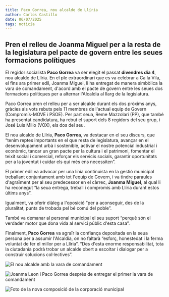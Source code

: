 ```yaml
---
title: Paco Gorrea, nou alcalde de Llíria
author: Carlos Castillo
date: 06/07/2025
tags: noticia
---
```


## Pren el relleu de Joanma Miguel per a la resta de la legislatura pel pacte de govern entre les seues formacions polítiques


El regidor socialista **Paco Gorrea** va ser elegit el passat **divendres dia 4**, nou alcalde de Llíria. En el ple extraordinari que es va celebrar a Ca la Vila, el fins ara primer edil, Joanma Miguel, li ha entregat de manera simbòlica la vara de comandament, d'acord amb el pacte de govern entre les seues dos formacions polítiques per a alternar l'Alcaldia al llarg de la legislatura.

Paco Gorrea pren el relleu per a ser alcalde durant els dos pròxims anys, gràcies als vots rebuts pels 11 membres de l'actual equip de Govern (Compromís-MOVE i PSOE). Per part seua, Reme Mazzolari (PP), que també ha presentat candidatura, ha rebut el suport dels 8 regidors del seu grup, i José Luis Milio (VOX), els dos del seu.

El nou alcalde de Llíria, **Paco Gorrea**, va destacar en el seu discurs, que “tenim reptes importants en el que resta de legislatura, avançar en el desenvolupament urbà i sostenible, activar el nostre potencial industrial i econòmic, tancar un gran pacte per la cultura i el patrimoni, fomentar el teixit social i comercial, reforçar els servicis socials, garantir oportunitats per a la joventut i cuidar els qui més ens necessiten”.

El primer edil va advocar per una línia continuista en la gestió municipal treballant conjuntament amb tot l'equip de Govern, i va tindre paraules d'agraïment per al seu predecessor en el càrrec, **Joanma Miguel**, al qual li ha reconegut “la seua entrega, treball i compromís amb Llíria durant estos últims anys”.

Igualment, va oferir diàleg a l'oposició “per a aconseguir, des de la pluralitat, punts de trobada pel bé comú del poble”.

També va demanar al personal municipal el seu suport “perquè són el verdader motor que dona vida al servici públic d'esta casa”.

Finalment, **Paco Gorrea** va agraïr  la confiança depositada en la seua persona per a assumir l'Alcaldia, on no faltarà “esforç, honestedat i la ferma voluntat de fer el millor per a Llíria”. “Des d'esta enorme responsabilitat, tota la ciutadania podrà trobar un alcalde obert a escoltar i dialogar per a construir solucions col·lectives”.



![ El nou alcalde amb la vara de comandament ](/assets/continguts/recursos/20250706-01elecciónPacoGorreaalcalde.jpg "El nou alcalde amb la vara de comandament")

![ Joanma Leon i Paco Gorrea després de entregar el primer la vara de comandament ](/assets/continguts/recursos/20250706-02elecciónPacoGorreaalcalde.jpg "Joanma Leon i Paco Gorrea després de entregar el primer la vara de comandament")

![ Foto de la nova composició de la corporació municipal ](/assets/continguts/recursos/20250706-03elecciónPacoGorreaalcalde.jpg "Foto de la nova composició de la corporació municipal")